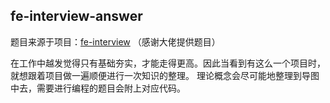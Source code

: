 ## fe-interview-answer

题目来源于项目：[fe-interview](https://github.com/haizlin/fe-interview) （感谢大佬提供题目）

在工作中越发觉得只有基础夯实，才能走得更高。因此当看到有这么一个项目时，就想跟着项目做一遍顺便进行一次知识的整理。
理论概念会尽可能地整理到导图中去，需要进行编程的题目会附上对应代码。
